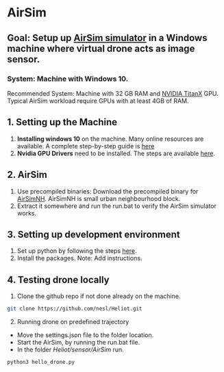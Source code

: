 # AirSim

## Goal: Setup up [AirSim simulator](https://github.com/Microsoft/AirSim) in a Windows machine where virtual drone acts as image sensor.

### System: Machine with Windows 10.
Recommended System: Machine with 32 GB RAM and [NVIDIA TitanX](https://www.nvidia.com/en-us/geforce/products/10series/titan-x-pascal/) GPU. Typical AirSim workload require GPUs with at least 4GB of RAM. 

## 1. Setting up the Machine
1. **Installing windows 10** on the machine. Many online resources are available. A complete step-by-step guide is [here](https://www.howtogeek.com/197559/how-to-install-windows-10-on-your-pc/)
2. **Nvidia GPU Drivers** need to be installed. The steps are available [here](https://nvidia.custhelp.com/app/answers/detail/a_id/2900/~/installing-nvidia-display-drivers-under-windows-7%2C-windows-8%2C-or-windows-10).

## 2. AirSim
1. Use precompiled binaries: Download the precompiled binary for [AirSimNH](https://github.com/Microsoft/AirSim/releases/download/v1.2.1/AirSimNH.zip). AirSimNH is small urban neighbourhood block. 
2. Extract it somewhere and run the run.bat to verify the AirSim simulator works.

## 3. Setting up development environment
1. Set up python by following the steps [here](https://docs.python.org/3/using/windows.html).
2. Install the packages. Note: Add instructions.

## 4. Testing drone locally
1. Clone the github repo if not done already on the machine.
```bash
git clone https://github.com/nesl/Heliot.git
```
2. Running drone on predefined trajectory
- Move the settings.json file to the folder location.
- Start the AirSim, by running the run.bat file.
- In the folder *Heliot/sensor/AirSim*   run. 

``` bash
python3 hello_drone.py
```
